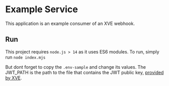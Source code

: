 # Example Service
This application is an example consumer of an XVE webhook.

## Run

This project requires `node.js > 14` as it uses ES6 modules. To run, simply run
`node index.mjs`

But dont forget to copy the `.env-sample` and change its values. The JWT_PATH is the path to the file that contains the JWT public key, [provided by XVE](https://xve.lachee.dev/jwt).